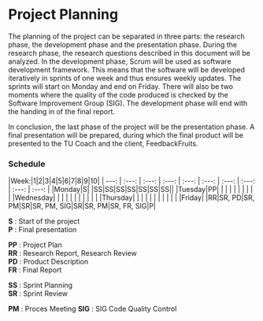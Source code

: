 # Project Planning
The planning of the project can be separated in three parts: the research phase, the development phase and the presentation phase. During the research phase, the research questions described in this document will be analyzed. In the development phase, Scrum will be used as software development framework. This means that the software will be developed iteratively in sprints of one week and thus ensures weekly updates. The sprints will start on Monday and end on Friday. There will also be two moments where the quality of the code produced is checked by the Software Improvement Group (SIG). The development phase will end with the handing in of the final report.

In conclusion, the last phase of the project will be the presentation phase. A final presentation will be prepared, during which the final product will be presented to the TU Coach and the client, FeedbackFruits.

### Schedule
|Week:|1|2|3|4|5|6|7|8|9|10|
| ---: | :---: | :---: | :---: | :---: | :---: | :---: | :---: | :---: | :---: |
|Monday|S| |SS|SS|SS|SS|SS|SS|SS||
|Tuesday|PP| | | | | | | | | |
|Wednesday| | | | | | | | | | |
|Thursday| | | | | | | | | | |
|Friday| |RR|SR, PD|SR, PM|SR|SR, PM, SIG|SR|SR, PM|SR, FR, SIG|P|

**S** : Start of the project  
**P** : Final presentation

**PP** : Project Plan  
**RR** : Research Report, Research Review  
**PD** : Product Description  
**FR** : Final Report

**SS** : Sprint Planning  
**SR** : Sprint Review

**PM** : Proces Meeting
**SIG** : SIG Code Quality Control
